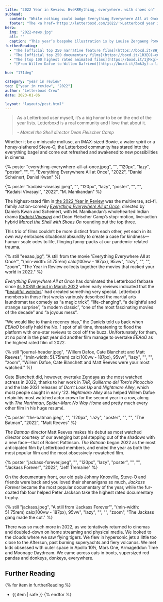 ```yaml
---
title: "2022 Year in Review: EveRRRything, everywhere, with shoes on"
subhead:
  content: "While nothing could budge Everything Everywhere All at Once from the top spot, your highest rated and most popular ﬁlms of 2022 also featured many more enormously spectacular and wholeheartedly human delights."
  footer: "The <a href='https://letterboxd.com/2022/'>Letterboxd year in review</a> is presented by&nbsp;neon."
hero:
  img: "2022-news.jpg"
  alt: ""
  caption: "This year’s bespoke illustration is by Louise Zergaeng Pomeroy."
furtherReading:
  - "The [official top 250 narrative feature films](https://boxd.it/8HjM)—curated by Dave Vis"
  - "The [official top 250 documentary films](https://boxd.it/1R3EO)—curated by Jack Moulton"
  - "The [top 100 highest rated animated films](https://boxd.it/1jMxg)—curated by Rahat Ahmed"
  - "[From Willem Dafoe to Willem Dafriend](https://boxd.it/2mkJy)—a list by reillyvanana"

hue: "171deg"

category: "year in review"
tag: ["year in review", "2022"]
author: "Letterboxd Crew"
date: 2023-01-06

layout: "layouts/post.html"
---
```


> As a Letterboxd user myself, it’s a big honor to be on the end of the year lists. Letterboxd is a real community and I love that about it.
>
> <cite>- _Marcel the Shell_ director Dean Fleischer Camp</cite>

Whether it be a miniscule mollusc, an IMAX-sized Bowie, a water spirit or a honey-slathered Steve-O, the Letterboxd community has stared into the everything bagel and come out refreshed and awakened to new possibilities in cinema.

{% poster "everything-everywhere-all-at-once.jpeg", "", "120px", "lazy", "poster", "", "",  "Everything Everywhere All at Once", "2022", "Daniel Scheinert, Daniel Kwan" %}

{% poster "kadaisi-vivasayi.jpeg", "", "120px", "lazy", "poster", "", "",  "Kadaisi Vivasayi", "2022", "M. Manikandan" %}

The highest-rated film in [the 2022 Year in Review](https://letterboxd.com/2022/) was the multiverse, sci-fi, family action-comedy [_Everything Everywhere All at Once_](https://boxd.it/jUk4), directed by Daniels Kwan and Scheinert, with M. Manikandan’s wholehearted Indian drama [_Kadaisi Vivasayi_](https://boxd.it/mGrm) and Dean Fleischer Camp’s stop-motion, live-action hybrid [_Marcel the Shell with Shoes On_](https://boxd.it/wMAk) rounding out the top three.

This trio of films couldn’t be more distinct from each other, yet each in its own way embraces situational absurdity to create a case for kindness—human-scale odes to life, flinging fanny-packs at our pandemic-related trauma.

{% still "eeaao.jpg", "A still from the movie 'Everything Everywhere All at Once'", "(min-width: 51.75rem) calc(100vw - 187px), 95vw", "lazy", "", "", "zoom", "The Year in Review collects together the movies that rocked your world in 2022." %}

_Everything Everywhere All at Once_ has dominated the Letterboxd fanbase since [its SXSW debut in March 2022](https://boxd.it/hnv) when early reviews indicated that the “[beautiful weirdos](https://boxd.it/2ECS1z)” had created something very special. Letterboxd members in those first weeks variously described the martial arts laundromat tax comedy as “a magic trick”, “life-changing”, “a delightful and strange surprise”, “a modern classic”, “one of the most fascinating movies of the decade” and “a joyous mess”.

“We would like to thank recency bias,” the Daniels told us back when _EEAaO_ briefly held the No. 1 spot of all time, threatening to flood the platform with one-star reviews to cool off the buzz. Un/fortunately for them, at no point in the past year did another film manage to overtake _EEAaO_ as the highest rated film of 2022.

{% still "journal-header.jpeg", "Willem Dafoe, Cate Blanchett and Matt Reeves", "(min-width: 51.75rem) calc(100vw - 187px), 95vw", "lazy", "", "", "zoom", "Willem Dafoe, Cate Blanchett and Matt Reeves were your most watched." %}

Cate Blanchett did, however, overtake Zendaya as the most watched actress in 2022, thanks to her work in _TÁR_, _Guillermo del Toro’s Pinocchio_ and the late 2021 releases of _Don’t Look Up_ and _Nightmare Alley_, which most people caught in early ’22. _Nightmare Alley_ also helped Willem Dafoe retain his most watched actor crown for the second year in a row, along with _The Northman_, _Spider-Man: No Way Home_ and pretty much every other film in his huge resumé.

{% poster "the-batman.jpeg", "", "120px", "lazy", "poster", "", "",  "The Batman", "2022", "Matt Reeves" %}

_The Batman_ director Matt Reeves makes his debut as most watched director courtesy of our avenging bat pal stepping out of the shadows with a new face—that of Robert Pattinson. _The Batman_ began 2022 as the most anticipated film by Letterboxd members, and ended the year as both the most popular film and the most obsessively rewatched film.

{% poster "jackass-forever.jpeg", "", "120px", "lazy", "poster", "", "",  "Jackass Forever", "2022", "Jeff Tremaine" %}

On the documentary front, our old pals Johnny Knoxville, Steve-O and friends were back and you loved their shenanigans so much, _Jackass Forever_ became the most popular documentary of the year, while the fur-coated fab four helped Peter Jackson take the highest rated documentary trophy.

{% still "jackass.jpeg", "A still from 'Jackass Forever'", "(min-width: 51.75rem) calc(100vw - 187px), 95vw", "lazy", "", "", "zoom", "The Jackass gang made the cut." %}

There was so much more in 2022, as we tentatively returned to cinemas and doubled-down on home streaming and physical media. We looked to the clouds where we saw flying tigers. We flew in hypersonic jets a little too close to the Aftersun, past burning superyachts and fiery volcanos. We met kids obsessed with outer space in Apollo 10½, Mars One, Armageddon Time and Moonage Daydream. We came across cats in boots, supersized red pandas and donkeys, donkeys, everywhere.

## Further Reading

{% for item in furtherReading %}

- {{ item | safe }}
  {% endfor %}
